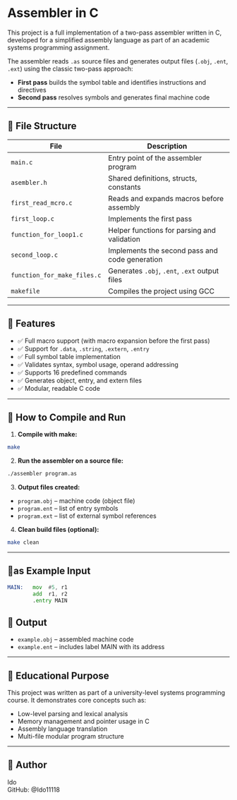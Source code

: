 # Assembler in C

This project is a full implementation of a two-pass assembler written in C, developed for a simplified assembly language as part of an academic systems programming assignment.

The assembler reads `.as` source files and generates output files (`.obj`, `.ent`, `.ext`) using the classic two-pass approach:
- **First pass** builds the symbol table and identifies instructions and directives
- **Second pass** resolves symbols and generates final machine code

---

## 📁 File Structure

| File                        | Description                                 |
|-----------------------------|---------------------------------------------|
| `main.c`                   | Entry point of the assembler program        |
| `asembler.h`               | Shared definitions, structs, constants      |
| `first_read_mcro.c`        | Reads and expands macros before assembly    |
| `first_loop.c`             | Implements the first pass                   |
| `function_for_loop1.c`     | Helper functions for parsing and validation |
| `second_loop.c`            | Implements the second pass and code generation |
| `function_for_make_files.c`| Generates `.obj`, `.ent`, `.ext` output files|
| `makefile`                 | Compiles the project using GCC              |

---

## 🔧 Features

- ✅ Full macro support (with macro expansion before the first pass)
- ✅ Support for `.data`, `.string`, `.extern`, `.entry`
- ✅ Full symbol table implementation
- ✅ Validates syntax, symbol usage, operand addressing
- ✅ Supports 16 predefined commands
- ✅ Generates object, entry, and extern files
- ✅ Modular, readable C code

---

## 🚀 How to Compile and Run

1. **Compile with make:**
```bash
make
```

2. **Run the assembler on a source file:**
```bash
./assembler program.as
```

3. **Output files created:**
- `program.obj` – machine code (object file)
- `program.ent` – list of entry symbols
- `program.ext` – list of external symbol references

4. **Clean build files (optional):**
```bash
make clean
```

---

## 🧺as Example Input

```asm
MAIN:   mov  #5, r1
        add  r1, r2
        .entry MAIN
```

## 📄 Output

- `example.obj` – assembled machine code
- `example.ent` – includes label MAIN with its address

---

## 🧠 Educational Purpose

This project was written as part of a university-level systems programming course. It demonstrates core concepts such as:
- Low-level parsing and lexical analysis
- Memory management and pointer usage in C
- Assembly language translation
- Multi-file modular program structure

---

## 👤 Author

Ido  
GitHub: @Ido11118
